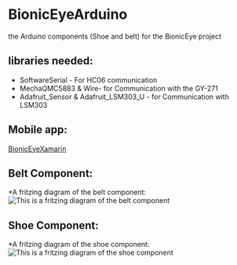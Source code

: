 # BionicEyeArduino
the Arduino components (Shoe and belt) for the BionicEye project

## libraries needed:
* SoftwareSerial - For HC06 communication
* MechaQMC5883 & Wire- for Communication with the GY-271
* Adafruit_Sensor & Adafruit_LSM303_U - for Communication with LSM303

## Mobile app:
[BionicEyeXamarin](https://github.com/aviadshiber/BionicEyeXamarin)

## Belt Component:
*A fritzing diagram of the belt component:
![This is a fritzing diagram of the belt component](https://i.ibb.co/tLj5K0M/first-ATMP-bb.png "Belt Component")

## Shoe Component:
*A fritzing diagram of the shoe component:
![This is a fritzing diagram of the shoe component](https://i.ibb.co/85b81Wd/second-ATMP-bb.png "Shoe Component")
